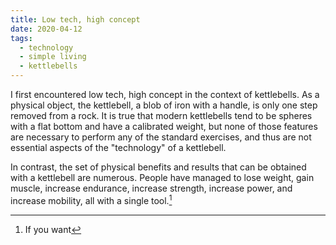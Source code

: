 ```yaml
---
title: Low tech, high concept
date: 2020-04-12
tags: 
  - technology
  - simple living
  - kettlebells
---
```


I first encountered low tech, high concept in the context of kettlebells. As a physical object, the kettlebell, a blob of iron with a handle, is only one step removed from a rock. It is true that modern kettlebells tend to be spheres with a flat bottom and have a calibrated weight, but none of those features are necessary to perform any of the standard exercises, and thus are not essential aspects of the "technology" of a kettlebell. 

In contrast, the set of physical benefits and results that can be obtained with a kettlebell are numerous. People have managed to lose weight, gain muscle, increase endurance, increase strength, increase power, and increase mobility, all with a single tool.[^1]

[^1]: If you want  